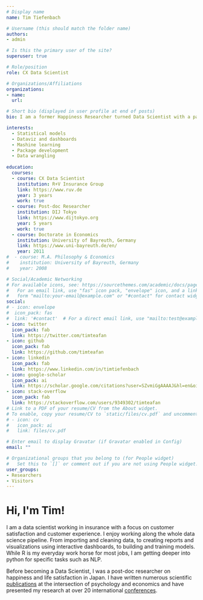 ```yaml
---
# Display name
name: Tim Tiefenbach

# Username (this should match the folder name)
authors:
- admin

# Is this the primary user of the site?
superuser: true

# Role/position
role: CX Data Scientist

# Organizations/Affiliations
organizations:
- name: 
  url: 

# Short bio (displayed in user profile at end of posts)
bio: I am a former Happiness Researcher turned Data Scientist with a passion for programming.

interests:
  - Statistical models 
  - Dataviz and dashboards
  - Mashine learning
  - Package development
  - Data wrangling
    
education:
  courses:
  - course: CX Data Scientist
    institution: R+V Insurance Group
    link: https://www.ruv.de
    year: 3 years
    work: true
  - course: Post-doc Researcher
    institution: DIJ Tokyo
    link: https://www.dijtokyo.org
    year: 5 years
    work: true
  - course: Doctorate in Economics
    institution: University of Bayreuth, Germany
    link: https://www.uni-bayreuth.de/en/
    year: 2011
#  - course: M.A. Philosophy & Economics
#    institution: University of Bayreuth, Germany
#    year: 2008

# Social/Academic Networking
# For available icons, see: https://sourcethemes.com/academic/docs/page-builder/#icons
#   For an email link, use "fas" icon pack, "envelope" icon, and a link in the
#   form "mailto:your-email@example.com" or "#contact" for contact widget.
social:
# - icon: envelope
#  icon_pack: fas
#  link: '#contact'  # For a direct email link, use "mailto:test@example.org".
- icon: twitter
  icon_pack: fab
  link: https://twitter.com/timteafan
- icon: github
  icon_pack: fab
  link: https://github.com/timteafan
- icon: linkedin
  icon_pack: fab
  link: https://www.linkedin.com/in/timtiefenbach
- icon: google-scholar
  icon_pack: ai
  link: https://scholar.google.com/citations?user=SZvmiGgAAAAJ&hl=en&oi=ao
- icon: stack-overflow
  icon_pack: fab
  link: https://stackoverflow.com/users/9349302/timteafan
# Link to a PDF of your resume/CV from the About widget.
# To enable, copy your resume/CV to `static/files/cv.pdf` and uncomment the lines below.
# - icon: cv
#   icon_pack: ai
#   link: files/cv.pdf

# Enter email to display Gravatar (if Gravatar enabled in Config)
email: ""

# Organizational groups that you belong to (for People widget)
#   Set this to `[]` or comment out if you are not using People widget.
user_groups:
- Researchers
- Visitors
---
```


<h1 id="hi-tim">Hi, I'm Tim!</h1>
<p>I am a data scientist working in insurance with a focus on customer satisfaction and customer experience. I enjoy working along the whole data science pipeline. From importing and cleaning data, to creating reports and visualizations using interactive dashboards, to building and training models. While R is my everyday work horse for most jobs, I am getting deeper into python for specific tasks such as NLP.</p>

<p>Before becoming a Data Scientist, I was a post-doc researcher on happiness and life satisfaction in Japan. I have written numerous scientific <a href="/mypublications">publications</a> at the intersection of psychology and economics and have presented my research at over 20 international <a href="/talk">conferences</a>.
</p>



